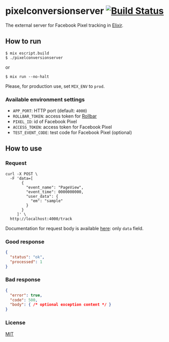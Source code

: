 # pixelconversionserver [![Build Status](https://travis-ci.com/kacperduras/pixelconversionserver.svg?branch=main)](https://travis-ci.com/kacperduras/pixelconversionserver)

The external server for Facebook Pixel tracking in [Elixir](https://elixir-lang.org/).

## How to run
```shell
$ mix escript.build
$ ./pixelconversionserver
```

or

```shell
$ mix run --no-halt
```

Please, for production use, set `MIX_ENV` to `prod`.

### Available environment settings
* `APP_PORT`: HTTP port (default: `4000`)
* `ROLLBAR_TOKEN`: access token for [Rollbar](https://rollbar.com/)
* `PIXEL_ID`: id of Facebook Pixel
* `ACCESS_TOKEN`: access token for Facebook Pixel
* `TEST_EVENT_CODE`: test code for Facebook Pixel (optional)

## How to use

### Request
```shell
curl -X POST \
  -F 'data=[
       {
         "event_name": "PageView",
         "event_time": 0000000000,
         "user_data": {
           "em": "sample"
         }
       }
     ]' \
  http://localhost:4000/track
```

Documentation for request body is available [here](https://developers.facebook.com/docs/marketing-api/conversions-api/parameters/server-event): only `data` field.

### Good response
```json
{
  "status": "ok",
  "processed": 1
}
```

### Bad response
```json
{
  "error": true,
  "code": 500,
  "body": { /* optional exception content */ }
}
```

### License
[MIT](LICENSE)
